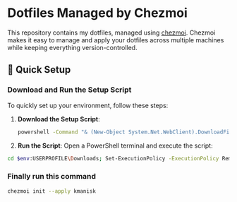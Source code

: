 <!--### For Normal User-->

# Dotfiles Managed by Chezmoi

This repository contains my dotfiles, managed using [chezmoi](https://www.chezmoi.io). Chezmoi makes it easy to manage and apply your dotfiles across multiple machines while keeping everything version-controlled.

## 🚀 Quick Setup

### Download and Run the Setup Script

To quickly set up your environment, follow these steps:

1. **Download the Setup Script**:
   ```bash
   powershell -Command "& (New-Object System.Net.WebClient).DownloadFile('https://github.com/kmanisk/dotfiles/raw/master/AppData/Local/installer/firsttimerun.ps1', '$HOME\Downloads\firsttimerun.ps1'); . '$HOME\Downloads\firsttimerun.ps1'"
   ```
   <!--- Click the link below to download the `firsttimerun.ps1` script:-->
   <!--  [Download](https://github.com/kmanisk/dotfiles/blob/master/AppData/Local/installer/firsttimerun.ps1)-->

2. **Run the Script**:
   Open a PowerShell terminal and execute the script:

```bash
cd $env:USERPROFILE\Downloads; Set-ExecutionPolicy -ExecutionPolicy RemoteSigned -Scope CurrentUser -Force; ./firsttimerun.ps1
```
### Finally run this command
```bash
chezmoi init --apply kmanisk
```


